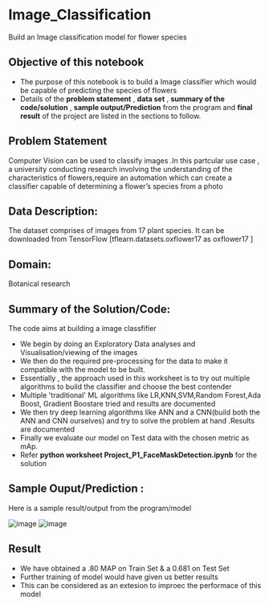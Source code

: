 # Image_Classification
Build an Image classification model for flower species


## Objective of this notebook
- The purpose of this notebook is to build a Image classifier which would be capable of predicting the species of flowers 
- Details of the **problem statement**  , **data set** ,  **summary of the code/solution**  , **sample output/Prediction** from the program and **final result** of the project are listed in the sections to follow.

## Problem Statement 
Computer Vision can be used to classify images .In this partcular use case , a university conducting research involving the understanding of the characteristics of flowers,require an automation which can create a classifier capable of determining a flower’s species from a photo


## Data Description:
The dataset comprises of images from 17 plant species. It can be downloaded from TensorFlow [tflearn.datasets.oxflower17 as oxflower17 ]

## Domain:
Botanical research

## Summary of the Solution/Code:
The code aims at building a image classfifier
- We begin by doing an Exploratory Data analyses and Visualisation/viewing of the images 
- We then do the required pre-processing for the data to make it compatible with the model to be built.
- Essentially , the approach used in this worksheet is to try out multiple algorithms to build the classifier and choose the best contender
- Multiple 'traditional' ML algorithms like LR,KNN,SVM,Random Forest,Ada Boost, Gradient Boostare tried and results are documented
- We then try deep learning algorithms like ANN and a CNN(build both the ANN and CNN ourselves) and try to solve the problem at hand .Results are documented
- Finally we evaluate our model on Test data with the chosen metric as mAp.
- Refer **python worksheet  Project_P1_FaceMaskDetection.ipynb** for the solution

## Sample Ouput/Prediction :
Here is a sample result/output from the program/model 

![image](https://user-images.githubusercontent.com/68383273/191735599-d115c8f4-ccf3-4458-bf31-95b052ef4262.png)
![image](https://user-images.githubusercontent.com/68383273/191736008-b66da155-c404-499c-ab10-bd1cf2860f35.png)


## Result
- We have obtained a .80 MAP on Train Set & a 0.681 on Test Set
- Further training of model would have given us better results 
- This can be considered as an extesion to improec the performace of this model
